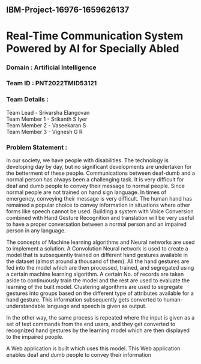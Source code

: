 ## IBM-Project-16976-1659626137
# Real-Time Communication System Powered by AI for Specially Abled
### Domain : Artificial Intelligence
### Team ID : PNT2022TMID53121
### Team Details : 
Team Lead - Srivarsha Elangovan  
Team Member 1 - Srikanth S Iyer  
Team Member 2 - Vaseekaran S  
Team Member 3 - Vignesh G R  
### Problem Statement :
In our society, we have people with disabilities. The technology is developing day by day, but no significant developments are undertaken for the betterment of these people. Communications between deaf-dumb and a normal person has always been a challenging task. It is very difficult for deaf and dumb people to convey their message to normal people. Since normal people are not trained on hand sign language. In times of emergency, conveying their message is very difficult. The human hand has remained a popular choice to convey information in situations where other forms like speech cannot be used. Building a system with Voice Conversion combined with Hand Gesture Recognition and translation will be very useful to have a proper conversation between a normal person and an impaired person in any language.  
  
The concepts of Machine learning algorithms and Neural networks are used to implement a solution. A Convolution Neural network is used to create a model that is subsequently trained on different hand gestures available in the dataset (almost around a thousand of them). All the hand gestures are fed into the model which are then processed, trained, and segregated using a certain machine learning algorithm. A certain No. of records are taken aside to continuously train the model and the rest are used to evaluate the learning of the built model. Clustering algorithms are used to segregate gestures into groups based on the different type of attributes available for a hand gesture. This information subsequently gets converted to human-understandable language and speech is given as output. 
  
In the other way, the same process is repeated where the input is given as a set of text commands from the end users, and they get converted to recognized hand gestures by the learning model which are then displayed to the impaired people.  
  
A Web application is built which uses this model. This Web application enables deaf and dumb people to convey their information
